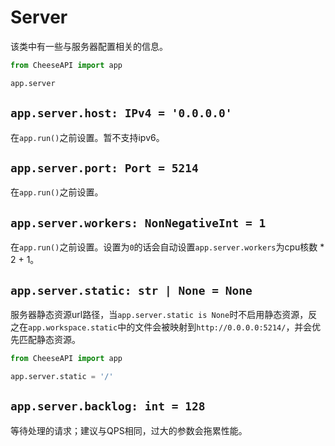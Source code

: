 # **Server**

该类中有一些与服务器配置相关的信息。

```python
from CheeseAPI import app

app.server
```

## **`app.server.host: IPv4 = '0.0.0.0'`**

在`app.run()`之前设置。暂不支持ipv6。

## **`app.server.port: Port = 5214`**

在`app.run()`之前设置。

## **`app.server.workers: NonNegativeInt = 1`**

在`app.run()`之前设置。设置为`0`的话会自动设置`app.server.workers`为cpu核数 * 2 + 1。

## **`app.server.static: str | None = None`**

服务器静态资源url路径，当`app.server.static is None`时不启用静态资源，反之在`app.workspace.static`中的文件会被映射到`http://0.0.0.0:5214/`，并会优先匹配静态资源。

```python
from CheeseAPI import app

app.server.static = '/'
```

## **`app.server.backlog: int = 128`**

等待处理的请求；建议与QPS相同，过大的参数会拖累性能。
